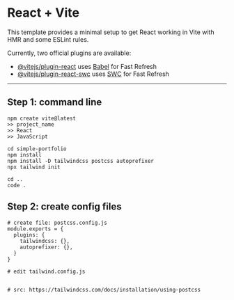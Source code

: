 # React + Vite

This template provides a minimal setup to get React working in Vite with HMR and some ESLint rules.

Currently, two official plugins are available:

- [@vitejs/plugin-react](https://github.com/vitejs/vite-plugin-react/blob/main/packages/plugin-react/README.md) uses [Babel](https://babeljs.io/) for Fast Refresh
- [@vitejs/plugin-react-swc](https://github.com/vitejs/vite-plugin-react-swc) uses [SWC](https://swc.rs/) for Fast Refresh


---
## Step 1: command line
```
npm create vite@latest
>> project_name
>> React
>> JavaScript

cd simple-portfolio
npm install
npm install -D tailwindcss postcss autoprefixer
npx tailwind init

cd ..
code .
```

## Step 2: create config files
```
# create file: postcss.config.js
module.exports = {
  plugins: {
    tailwindcss: {},
    autoprefixer: {},
  }
}

# edit tailwind.config.js


# src: https://tailwindcss.com/docs/installation/using-postcss
```